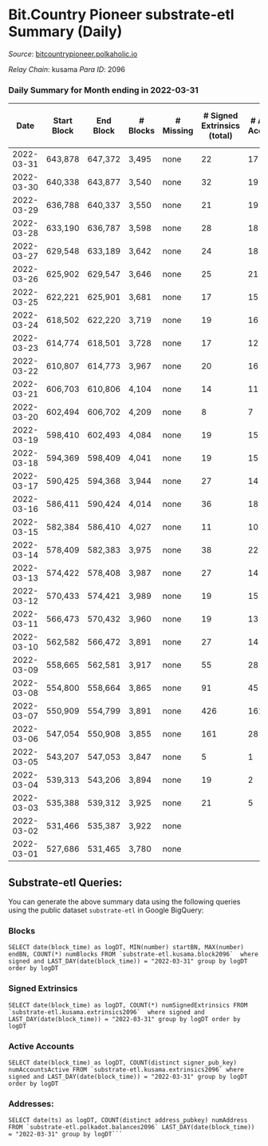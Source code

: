 # Bit.Country Pioneer substrate-etl Summary (Daily)

_Source_: [bitcountrypioneer.polkaholic.io](https://bitcountrypioneer.polkaholic.io)

*Relay Chain*: kusama
*Para ID*: 2096



### Daily Summary for Month ending in 2022-03-31


| Date | Start Block | End Block | # Blocks | # Missing | # Signed Extrinsics (total) | # Active Accounts | # Addresses with Balances | # Events | # Transfers | # XCM Transfers In | # XCM Transfers Out |
| ---- | ----------- | --------- | -------- | --------- | --------------------------- | ----------------- | ------------------------- | -------- | ----------- | ------------------ | ------------------- |
| 2022-03-31 | 643,878 | 647,372 | 3,495 | none | 22 | 17 | 15,096 | 7,815 | 819  |   |   |
| 2022-03-30 | 640,338 | 643,877 | 3,540 | none | 32 | 19 | 15,046 | 8,031 | 890  |   |   |
| 2022-03-29 | 636,788 | 640,337 | 3,550 | none | 21 | 19 | 14,996 | 7,957 | 852  |   |   |
| 2022-03-28 | 633,190 | 636,787 | 3,598 | none | 28 | 18 | 14,946 | 8,086 | 847  |   |   |
| 2022-03-27 | 629,548 | 633,189 | 3,642 | none | 24 | 18 | 14,896 | 8,147 | 1,160  |   |   |
| 2022-03-26 | 625,902 | 629,547 | 3,646 | none | 25 | 21 | 14,696 | 8,360 | 1,042  |   |   |
| 2022-03-25 | 622,221 | 625,901 | 3,681 | none | 17 | 15 | 14,646 | 8,130 | 786  |   |   |
| 2022-03-24 | 618,502 | 622,220 | 3,719 | none | 19 | 16 | 14,596 | 8,252 | 919  |   |   |
| 2022-03-23 | 614,774 | 618,501 | 3,728 | none | 17 | 12 | 14,496 | 8,060 | 623  |   |   |
| 2022-03-22 | 610,807 | 614,773 | 3,967 | none | 20 | 16 | 14,446 | 8,691 | 859  |   |   |
| 2022-03-21 | 606,703 | 610,806 | 4,104 | none | 14 | 11 | 14,346 | 8,736 | 561  |   |   |
| 2022-03-20 | 602,494 | 606,702 | 4,209 | none | 8 | 7 | 14,296 | 8,825 | 565  |   |   |
| 2022-03-19 | 598,410 | 602,493 | 4,084 | none | 19 | 15 | 14,196 | 8,927 | 766  |   |   |
| 2022-03-18 | 594,369 | 598,409 | 4,041 | none | 19 | 15 | 14,146 | 8,818 | 837  |   |   |
| 2022-03-17 | 590,425 | 594,368 | 3,944 | none | 27 | 14 | 14,046 | 8,831 | 1,110  |   |   |
| 2022-03-16 | 586,411 | 590,424 | 4,014 | none | 36 | 18 | 13,896 | 9,015 | 1,098  |   |   |
| 2022-03-15 | 582,384 | 586,410 | 4,027 | none | 11 | 10 | 13,746 | 8,555 | 648  |   |   |
| 2022-03-14 | 578,409 | 582,383 | 3,975 | none | 38 | 22 | 13,646 | 9,066 | 1,550  |   |   |
| 2022-03-13 | 574,422 | 578,408 | 3,987 | none | 27 | 14 | 13,346 | 8,880 | 1,062  |   |   |
| 2022-03-12 | 570,433 | 574,421 | 3,989 | none | 19 | 15 | 13,196 | 8,762 | 1,097  |   |   |
| 2022-03-11 | 566,473 | 570,432 | 3,960 | none | 19 | 13 | 12,996 | 8,679 | 1,174  |   |   |
| 2022-03-10 | 562,582 | 566,472 | 3,891 | none | 27 | 14 | 12,746 | 8,690 | 1,464  |   |   |
| 2022-03-09 | 558,665 | 562,581 | 3,917 | none | 55 | 28 | 12,396 | 9,688 | 3,163  |   |   |
| 2022-03-08 | 554,800 | 558,664 | 3,865 | none | 91 | 45 | 11,587 | 9,987 | 4,274  |   |   |
| 2022-03-07 | 550,909 | 554,799 | 3,891 | none | 426 | 161 | 10,387 | 12,345 | 14,977  |   |   |
| 2022-03-06 | 547,054 | 550,908 | 3,855 | none | 161 | 28 | 3,932 | 8,539 | 8,032  |   |   |
| 2022-03-05 | 543,207 | 547,053 | 3,847 | none | 5 | 1 | 29 | 7,778 | 16  |   |   |
| 2022-03-04 | 539,313 | 543,206 | 3,894 | none | 19 | 2 | 21 | 7,963 | 23  |   |   |
| 2022-03-03 | 535,388 | 539,312 | 3,925 | none | 21 | 5 | 15 | 7,993 | 15  |   |   |
| 2022-03-02 | 531,466 | 535,387 | 3,922 | none |  |  | 8 | 7,848 |   |   |   |
| 2022-03-01 | 527,686 | 531,465 | 3,780 | none |  |  | 8 | 7,560 |   |   |   |

## Substrate-etl Queries:
You can generate the above summary data using the following queries using the public dataset `substrate-etl` in Google BigQuery:


### Blocks
```
SELECT date(block_time) as logDT, MIN(number) startBN, MAX(number) endBN, COUNT(*) numBlocks FROM `substrate-etl.kusama.block2096`  where signed and LAST_DAY(date(block_time)) = "2022-03-31" group by logDT order by logDT
```


### Signed Extrinsics
```
SELECT date(block_time) as logDT, COUNT(*) numSignedExtrinsics FROM `substrate-etl.kusama.extrinsics2096`  where signed and LAST_DAY(date(block_time)) = "2022-03-31" group by logDT order by logDT
```


### Active Accounts
```
SELECT date(block_time) as logDT, COUNT(distinct signer_pub_key) numAccountsActive FROM `substrate-etl.kusama.extrinsics2096` where signed and LAST_DAY(date(block_time)) = "2022-03-31" group by logDT order by logDT
```


### Addresses:
```
SELECT date(ts) as logDT, COUNT(distinct address_pubkey) numAddress FROM `substrate-etl.polkadot.balances2096` LAST_DAY(date(block_time)) = "2022-03-31" group by logDT```

